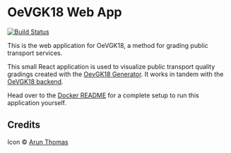 # OeVGK18 Web App

[![Build Status](https://travis-ci.org/public-transport-quality-grades/web-app.svg?branch=master)](https://travis-ci.org/public-transport-quality-grades/web-app)

This is the web application for OeVGK18, a method for grading public transport services.

This small React application is used to visualize public transport quality gradings created with the [OevGK18 Generator](https://github.com/public-transport-quality-grades/oevgk18-generator).
It works in tandem with the [OeVGK18 backend](https://github.com/public-transport-quality-grades/backend).

Head over to the [Docker README](https://github.com/public-transport-quality-grades/web-app/tree/master/docker) for a complete setup to run this application yourself.

## Credits

Icon &copy; [Arun Thomas](https://www.iconfinder.com/arunxthomas)